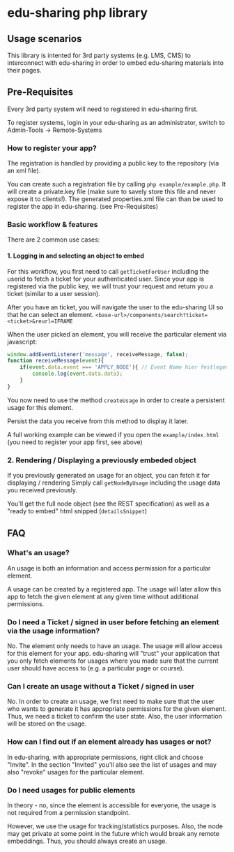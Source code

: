 # edu-sharing php library

## Usage scenarios
This library is intented for 3rd party systems (e.g. LMS, CMS) to interconnect with edu-sharing in order to embed edu-sharing materials into their pages.

## Pre-Requisites
Every 3rd party system will need to registered in edu-sharing first.

To register systems, login in your edu-sharing as an administrator, switch to Admin-Tools -> Remote-Systems

### How to register your app?
The registration is handled by providing a public key to the repository (via an xml file).

You can create such a registration file by calling
`php example/example.php`. It will create a private.key file (make sure to savely store this file and never expose it to clients!).
The generated properties.xml file can than be used to register the app in edu-sharing. (see Pre-Requisites)

### Basic workflow & features

There are 2 common use cases:

#### 1. Logging in and selecting an object to embed
For this workflow, you first need to call `getTicketForUser` including the userid to fetch a ticket for your authenticated user. Since your app is registered via the public key, we will trust your request and return you a ticket (similar to a user session).

After you have an ticket, you will navigate the user to the edu-sharing UI so that he can select an element.
`<base-url>/components/search?ticket=<ticket>&reurl=IFRAME`

When the user picked an element, you will receive the particular element via javascript:
```javascript
window.addEventListener('message', receiveMessage, false);
function receiveMessage(event){
    if(event.data.event === 'APPLY_NODE'){ // Event Name hier festlegen
        console.log(event.data.data);
    }
}
```

You now need to use the method `createUsage` in order to create a persistent usage for this element.

Persist the data you receive from this method to display it later.

A full working example can be viewed if you open the `example/index.html` (you need to register your app first, see above)

### 2. Rendering / Displaying a previously embeded object
If you previously generated an usage for an object, you can fetch it for displaying / rendering
Simply call `getNodeByUsage` including the usage data you received previously.

You'll get the full node object (see the REST specification) as well as a "ready to embed" html snipped (`detailsSnippet`)


## FAQ

### What's an usage?
An usage is both an information and access permission for a particular element.

A usage can be created by a registered app. The usage will later allow this app to fetch the given element at any given time without additional permissions.

### Do I need a Ticket / signed in user before fetching an element via the usage information?
No. The element only needs to have an usage. The usage will allow access for this element for your app.
edu-sharing will "trust" your application that you only fetch elements for usages where you made sure that the current user should have access to (e.g. a particular page or course).

### Can I create an usage without a Ticket / signed in user
No. In order to create an usage, we first need to make sure that the user who wants to generate it has appropriate permissions for the given element. Thus, we need a ticket to confirm the user state. Also, the user information will be stored on the usage.

### How can I find out if an element already has usages or not?
In edu-sharing, with appropriate permissions, right click and choose "Invite". In the section "Invited" you'll also see the list of usages and may also "revoke" usages for the particular element.

### Do I need usages for public elements
In theory - no, since the element is accessible for everyone, the usage is not required from a permission standpoint.

However, we use the usage for tracking/statistics purposes. Also, the node may get private at some point in the future which would break any remote embeddings. Thus, you should always create an usage.  